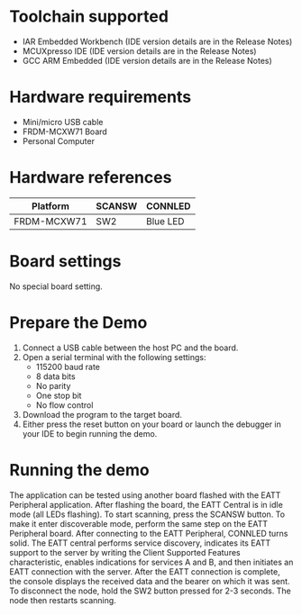 Toolchain supported
===================
- IAR Embedded Workbench (IDE version details are in the Release Notes)
- MCUXpresso IDE (IDE version details are in the Release Notes)
- GCC ARM Embedded (IDE version details are in the Release Notes)

Hardware requirements
=====================
- Mini/micro USB cable
- FRDM-MCXW71 Board
- Personal Computer

Hardware references
=====================

| Platform                 | SCANSW      | CONNLED   |
| ------------------------ | ----------- | --------  |
| FRDM-MCXW71              | SW2         | Blue LED  |

Board settings
============
No special board setting.

Prepare the Demo
================
1.  Connect a USB cable between the host PC and the board.
2.  Open a serial terminal with the following settings:
    - 115200 baud rate
    - 8 data bits
    - No parity
    - One stop bit
    - No flow control
3.  Download the program to the target board.
4.  Either press the reset button on your board or launch the debugger in your IDE to begin running the demo.

Running the demo
================
The application can be tested using another board flashed with the EATT Peripheral application.
After flashing the board, the EATT Central is in idle mode (all LEDs flashing).
To start scanning, press the SCANSW button. To make it enter discoverable mode, perform the same step on the EATT Peripheral board.
After connecting to the EATT Peripheral, CONNLED turns solid. The EATT central performs service discovery, indicates its EATT support to the server by writing the Client Supported Features characteristic, enables indications for services A and B, and then initiates an EATT connection with the server.
After the EATT connection is complete, the console displays the received data and the bearer on which it was sent. To disconnect the node, hold the SW2 button pressed for 2-3 seconds. The node then restarts scanning.
